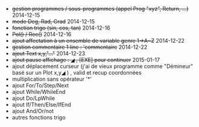 - ~~gestion programmes / sous-programmes (appel Prog "xyz", Return, ...)~~ 2014-12-15
- ~~mode Deg, Rad, Grad~~ 2014-12-15
- ~~fonction trigo (sin, cos, tan)~~ 2014-12-16
- ~~Pol() / Rec()~~ 2014-12-16
- ~~ajout affectation à un ensemble de variable genre 1→A~Z~~  2014-12-22
- ~~gestion commentaire 1 line : 'commentaire~~  2014-12-22
- ~~ajout Text x,y,"..."~~ 2014-12-23
- ~~ajout pause affichage : ◢ , [EXE] pour continuer~~ 2015-01-17
- ajout déplacement curseur (j'ai de vieux programme comme "Démineur" basé sur un Plot x,y◢ ) , valid et recup coordonnées
- multiplication sans opérateur '*'
- ajout For/To/Step/Next
- ajout While/WhileEnd
- ajout Do/LpWhile
- ajout If/Then/Else/IfEnd 
- ajout And/Or/not
- autres fonctions trigo
